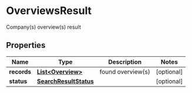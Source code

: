 

# OverviewsResult

Company(s) overview(s) result

## Properties

| Name | Type | Description | Notes |
|------------ | ------------- | ------------- | -------------|
|**records** | [**List&lt;Overview&gt;**](Overview.md) | found overview(s) |  [optional] |
|**status** | [**SearchResultStatus**](SearchResultStatus.md) |  |  [optional] |



